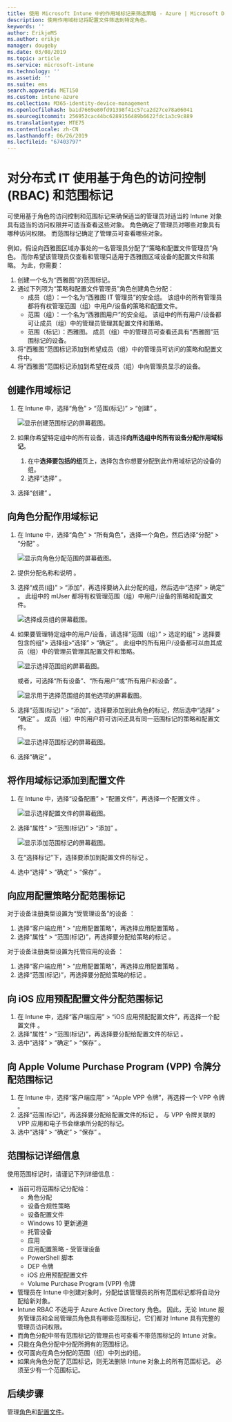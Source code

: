 ```yaml
---
title: 使用 Microsoft Intune 中的作用域标记来筛选策略 - Azure | Microsoft Docs
description: 使用作用域标记将配置文件筛选到特定角色。
keywords: ''
author: ErikjeMS
ms.author: erikje
manager: dougeby
ms.date: 03/08/2019
ms.topic: article
ms.service: microsoft-intune
ms.technology: ''
ms.assetid: ''
ms.suite: ems
search.appverid: MET150
ms.custom: intune-azure
ms.collection: M365-identity-device-management
ms.openlocfilehash: ba1d7669e80fd91398f41c57ca2d27ce78a06041
ms.sourcegitcommit: 256952cac44bc6289156489b6622fdc1a3c9c889
ms.translationtype: MTE75
ms.contentlocale: zh-CN
ms.lasthandoff: 06/26/2019
ms.locfileid: "67403797"
---
```

# <a name="use-role-based-access-control-rbac-and-scope-tags-for-distributed-it"></a>对分布式 IT 使用基于角色的访问控制 (RBAC) 和范围标记

可使用基于角色的访问控制和范围标记来确保适当的管理员对适当的 Intune 对象具有适当的访问权限并可适当查看这些对象。 角色确定了管理员对哪些对象具有哪种访问权限。 而范围标记确定了管理员可查看哪些对象。

例如，假设向西雅图区域办事处的一名管理员分配了“策略和配置文件管理员”角色。 而你希望该管理员仅查看和管理只适用于西雅图区域设备的配置文件和策略。 为此，你需要：

1. 创建一个名为“西雅图”的范围标记。
2. 通过下列项为“策略和配置文件管理员”角色创建角色分配： 
    - 成员（组）：一个名为“西雅图 IT 管理员”的安全组。 该组中的所有管理员都将有权管理范围（组）中用户/设备的策略和配置文件。
    - 范围（组）：一个名为“西雅图用户”的安全组。 该组中的所有用户/设备都可让成员（组）中的管理员管理其配置文件和策略。 
    - 范围（标记）：西雅图。 成员（组）中的管理员可查看还具有“西雅图”范围标记的设备。
3. 将“西雅图”范围标记添加到希望成员（组）中的管理员可访问的策略和配置文件中。
4. 将“西雅图”范围标记添加到希望在成员（组）中向管理员显示的设备。 


## <a name="to-create-a-scope-tag"></a>创建作用域标记

1. 在 Intune 中，选择“角色” > “范围(标记)” > “创建”    。

    ![显示创建范围标记的屏幕截图。](./media/scope-tags/create-scope-tag.png)

3. 如果你希望特定组中的所有设备，请选择**向所选组中的所有设备分配作用域标记**。
    1. 在中**选择要包括的组**页上，选择包含你想要分配到此作用域标记的设备的组。
    2. 选择“选择”  。
4. 选择“创建”  。

## <a name="to-assign-a-scope-tag-to-a-role"></a>向角色分配作用域标记

1. 在 Intune 中，选择“角色” > “所有角色”，选择一个角色，然后选择“分配” > “分配”     。

    ![显示向角色分配范围的屏幕截图。](./media/scope-tags/assign-scope-to-role.png)

2. 提供分配名称和说明   。
3. 选择“成员(组)” > “添加”，再选择要纳入此分配的组，然后选中“选择” > 确定”     。 此组中的 mUser 都将有权管理范围（组）中用户/设备的策略和配置文件。

    ![选择成员组的屏幕截图。](./media/scope-tags/select-member-groups.png)

4. 如果要管理特定组中的用户/设备，请选择“范围（组）” > 选定的组” > 选择要包含的组”> 选择组>“选择” > “确定”      。 此组中的所有用户/设备都可以由其成员（组）中的管理员管理其配置文件和策略。

    ![显示选择范围组的屏幕截图。](./media/scope-tags/select-scope-groups.png)

    或者，可选择“所有设备”、“所有用户”或“所有用户和设备”    。

    ![显示用于选择范围组的其他选项的屏幕截图。](./media/scope-tags/scope-group-other-options.png)
    
5. 选择“范围(标记)” > “添加”，选择要添加到此角色的标记，然后选中“选择” > “确定”     。 成员（组）中的用户将可访问还具有同一范围标记的策略和配置文件。

    ![显示选择范围标记的屏幕截图。](./media/scope-tags/select-scope-tags.png)

6. 选择“确定”  。 

## <a name="to-add-a-scope-tag-to-a-configuration-profile"></a>将作用域标记添加到配置文件
1. 在 Intune 中，选择“设备配置” > “配置文件”，再选择一个配置文件   。

    ![显示选择配置文件的屏幕截图。](./media/scope-tags/choose-profile.png)

2. 选择“属性” > “范围(标记)” > “添加”    。

    ![显示添加范围标记的屏幕截图。](./media/scope-tags/add-scope-tags.png)

3. 在“选择标记”下，选择要添加到配置文件的标记  。
4. 选中“选择” > “确定” > “保存”    。

## <a name="to-assign-a-scope-tag-to-an-app-configuration-policy"></a>向应用配置策略分配范围标记
对于设备注册类型设置为“受管理设备”的设备   ：
1. 选择“客户端应用” > “应用配置策略”，再选择应用配置策略   。
2. 选择“属性” > “范围(标记)”，再选择要分配给策略的标记   。

对于设备注册类型设置为托管应用的设备   ：
1. 选择“客户端应用” > “应用配置策略”，再选择应用配置策略   。
2. 选择“范围(标记)”，再选择要分配给策略的标记  。


## <a name="to-assign-a-scope-tag-to-an-ios-app-provisioning-profile"></a>向 iOS 应用预配配置文件分配范围标记
1. 在 Intune 中，选择“客户端应用” > “iOS 应用预配配置文件”，再选择一个配置文件   。
2. 选择“属性” > “范围(标记)”，再选择要分配给配置文件的标记   。
3. 选中“选择” > “确定” > “保存”    。

## <a name="to-assign-a-scope-tag-to-an-apple-volume-purchase-program-vpp-token"></a>向 Apple Volume Purchase Program (VPP) 令牌分配范围标记
1. 在 Intune 中，选择“客户端应用” > “Apple VPP 令牌”，再选择一个 VPP 令牌   。
2. 选择“范围(标记)”，再选择要分配给配置文件的标记  。 与 VPP 令牌关联的 VPP 应用和电子书会继承所分配的标记。
3. 选中“选择” > “确定” > “保存”    。

## <a name="scope-tag-details"></a>范围标记详细信息
使用范围标记时，请谨记下列详细信息：

- 当前可将范围标记分配给：
    - 角色分配
    - 设备合规性策略
    - 设备配置文件
    - Windows 10 更新通道
    - 托管设备
    - 应用
    - 应用配置策略 - 受管理设备
    - PowerShell 脚本
    - DEP 令牌
    - iOS 应用预配配置文件
    - Volume Purchase Program (VPP) 令牌
- 管理员在 Intune 中创建对象时，分配给该管理员的所有范围标记都将自动分配给新对象。
- Intune RBAC 不适用于 Azure Active Directory 角色。 因此，无论 Intune 服务管理员和全局管理员角色具有哪些范围标记，它们都对 Intune 具有完整的管理员访问权限。
- 而角色分配中带有范围标记的管理员也可查看不带范围标记的 Intune 对象。
- 只能在角色分配中分配所拥有的范围标记。
- 仅可面向在角色分配的范围（组）中列出的组。
- 如果向角色分配了范围标记，则无法删除 Intune 对象上的所有范围标记。 必须至少有一个范围标记。

## <a name="next-steps"></a>后续步骤

管理[角色](role-based-access-control.md)和[配置文件](device-profile-assign.md)。
